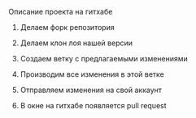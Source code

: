 Описание проекта на гитхабе

1. Делаем форк репозитория

1. Делаем клон лоя нашей версии

1. Создаем ветку с предлагаемыми изменениями

2. Производим все изменения в этой ветке

1. Отправляем изменения на свой аккаунт 

1. В окне на гитхабе появляется pull request 